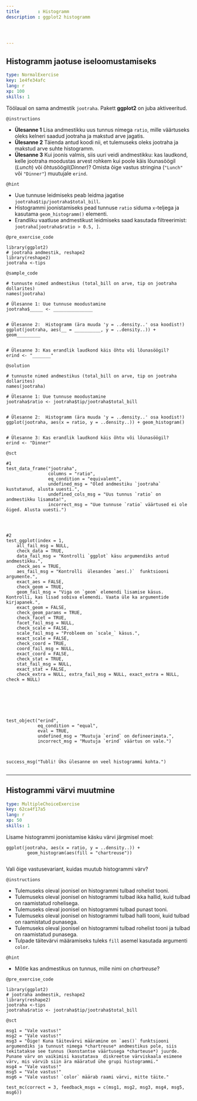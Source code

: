 ```yaml
---
title       : Histogramm
description : ggplot2 histogramm




---
```

## Histogramm jaotuse iseloomustamiseks

```yaml
type: NormalExercise
key: 1e4fe34afc
lang: r
xp: 100
skills: 1
```

Töölaual on sama andmestik `jootraha`. Pakett **ggplot2** on juba aktiveeritud.


`@instructions`
- **Ülesanne 1** Lisa andmestikku uus tunnus nimega `ratio`, mille väärtuseks oleks kelneri saadud jootraha ja makstud arve jagatis.
- **Ülesanne 2** Täienda antud koodi nii, et tulemuseks oleks jootraha ja makstud arve suhte histogramm.
- **Ülesanne 3** Kui joonis valmis, siis uuri veidi andmestikku: kas laudkond, kelle jootraha moodustas arvest rohkem kui poole käis lõunasöögil (*Lunch*) või õhtusöögil(*Dinner*)? Omista õige vastus  stringina (`"Lunch"` või `"Dinner"`) muutujale `erind`.

`@hint`
- Uue tunnuse leidmiseks peab leidma jagatise `jootraha$tip/jootraha$total_bill`.
- Histogrammi joonistamiseks pead  tunnuse `ratio` siduma `x`-teljega ja kasutama `geom_histogramm()` elementi.
- Erandliku vaatluse andmestikust leidmiseks saad kasutada filtreerimist: `jootraha[jootraha$ratio > 0.5, ]`.

`@pre_exercise_code`
```{r}
library(ggplot2)
# jootraha andmestik, reshape2
library(reshape2)
jootraha <-tips
```

`@sample_code`
```{r}
# tunnuste nimed andmestikus (total_bill on arve, tip on jootraha dollarites)
names(jootraha)

# Ülesanne 1: Uue tunnuse moodustamine
jootraha$_____ <- _______________


# Ülesanne 2:  Histogramm (ära muuda 'y = ..density..' osa koodist!)
ggplot(jootraha, aes(__ = __________, y = ..density..)) + geom_________


# Ülesanne 3: Kas erandlik laudkond käis õhtu või lõunasöögil?
erind <- "_______"

```

`@solution`
```{r}
# tunnuste nimed andmestikus (total_bill on arve, tip on jootraha dollarites)
names(jootraha)

# Ülesanne 1: Uue tunnuse moodustamine
jootraha$ratio <- jootraha$tip/jootraha$total_bill


# Ülesanne 2:  Histogramm (ära muuda 'y = ..density..' osa koodist!)
ggplot(jootraha, aes(x = ratio, y = ..density..)) + geom_histogram()


# Ülesanne 3: Kas erandlik laudkond käis õhtu või lõunasöögil?
erind <- "Dinner"

```

`@sct`
```{r}
#1
test_data_frame("jootraha",
                columns = "ratio",
                eq_condition = "equivalent",
                undefined_msg = "Oled andmestiku `jootraha` kustutanud, alusta uuesti.",
                undefined_cols_msg = "Uus tunnus `ratio` on andmestikku lisamata!",
                incorrect_msg = "Uue tunnuse `ratio` väärtused ei ole õiged. Alusta uuesti.")




#2 
test_ggplot(index = 1, 
    all_fail_msg = NULL, 
    check_data = TRUE, 
    data_fail_msg = "Kontrolli `ggplot` käsu argumendiks antud andmestikku.", 
    check_aes = TRUE, 
    aes_fail_msg = "Kontrolli  ülesandes `aes(.)`  funktsiooni argumente.", 
    exact_aes = FALSE, 
    check_geom = TRUE, 
    geom_fail_msg = "Viga on `geom` elemendi lisamise käsus. Kontrolli, kas lisad sobiva elemendi. Vaata üle ka argumentide kirjapanek.",
    exact_geom = FALSE, 
    check_geom_params = TRUE, 
    check_facet = TRUE, 
    facet_fail_msg = NULL,
    check_scale = FALSE, 
    scale_fail_msg = "Probleem on `scale_` käsus.",
    exact_scale = FALSE, 
    check_coord = TRUE, 
    coord_fail_msg = NULL, 
    exact_coord = FALSE, 
    check_stat = TRUE,
    stat_fail_msg = NULL,
    exact_stat = FALSE, 
    check_extra = NULL, extra_fail_msg = NULL, exact_extra = NULL, check = NULL)

 
 
 
 
 
 
test_object("erind", 
            eq_condition = "equal",
            eval = TRUE,
            undefined_msg = "Muutuja `erind` on defineerimata.",
            incorrect_msg = "Muutuja `erind` väärtus on vale.")
 


success_msg("Tubli! Üks ülesanne on veel histogrammi kohta.")


```




---
## Histogrammi värvi muutmine

```yaml
type: MultipleChoiceExercise
key: 62ca4f17a5
lang: r
xp: 50
skills: 1
```
Lisame histogrammi joonistamise käsku värvi järgmisel moel:
```{r}
ggplot(jootraha, aes(x = ratio, y = ..density..)) + 
        geom_histogram(aes(fill = "chartreuse"))
        
```


Vali õige vastusevariant, kuidas muutub histogrammi värv?


`@instructions`
- Tulemuseks oleval joonisel on histogrammi tulbad rohelist tooni.
- Tulemuseks oleval joonisel on histogrammi tulbad ikka hallid, kuid tulbad on raamistatud rohelisega.
- Tulemuseks oleval joonisel on histogrammi tulbad punast tooni.
- Tulemuseks oleval joonisel on histogrammi tulbad halli tooni, kuid tulbad on raamistatud punasega.
- Tulemuseks oleval joonisel on histogrammi tulbad rohelist tooni ja tulbad on raamistatud punasega.
- Tulpade täitevärvi määramiseks tuleks `fill` asemel kasutada argumenti `color`.



`@hint`
- Mõtle kas andmestikus on tunnus, mille nimi on *chartreuse*?

`@pre_exercise_code`
```{r}
library(ggplot2)
# jootraha andmestik, reshape2
library(reshape2)
jootraha <-tips
jootraha$ratio <- jootraha$tip/jootraha$total_bill
```

`@sct`
```{r}
msg1 = "Vale vastus!"
msg2 = "Vale vastus!"
msg3 = "Õige! Kuna täitevärvi määramine on `aes()` funktsiooni argumendiks ja tunnust nimega *chartreuse* andmestikus pole, siis tekitatakse see tunnus (konstantse väärtusega *charteuse*) juurde. Punane värv on vaikimisi kasutatava  diskreetse värviskaala esimene värv, mis värvib siin ära määratud ühe grupi histogrammi."
msg4 = "Vale vastus!"
msg5 = "Vale vastus!"
msg6 = "Vale vastus! `color` määrab raami värvi, mitte täite."

test_mc(correct = 3, feedback_msgs = c(msg1, msg2, msg3, msg4, msg5, msg6))
```




